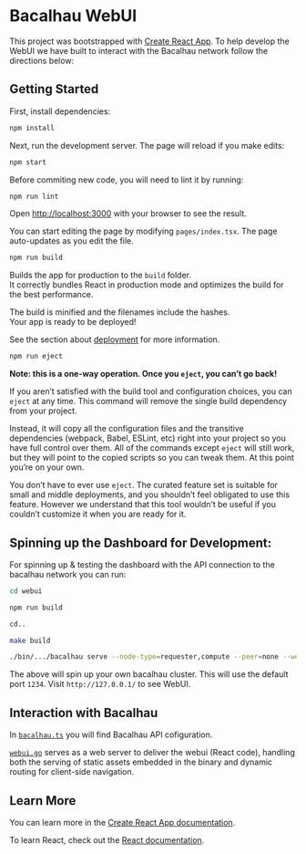 # Bacalhau WebUI

This project was bootstrapped with [Create React App](https://github.com/facebook/create-react-app). To help develop the WebUI we have built to interact with the Bacalhau network follow the directions below:

## Getting Started

First, install dependencies:

```bash
npm install
```

Next, run the development server. The page will reload if you make edits:

```bash
npm start
```

Before commiting new code, you will need to lint it by running:

```bash
npm run lint
```

Open [http://localhost:3000](http://localhost:3000) with your browser to see the result.

You can start editing the page by modifying `pages/index.tsx`. The page auto-updates as you edit the file.

```bash
npm run build
```

Builds the app for production to the `build` folder.\
It correctly bundles React in production mode and optimizes the build for the best performance.

The build is minified and the filenames include the hashes.\
Your app is ready to be deployed!

See the section about [deployment](https://facebook.github.io/create-react-app/docs/deployment) for more information.

```bash
npm run eject
```

**Note: this is a one-way operation. Once you `eject`, you can’t go back!**

If you aren’t satisfied with the build tool and configuration choices, you can `eject` at any time. This command will remove the single build dependency from your project.

Instead, it will copy all the configuration files and the transitive dependencies (webpack, Babel, ESLint, etc) right into your project so you have full control over them. All of the commands except `eject` will still work, but they will point to the copied scripts so you can tweak them. At this point you’re on your own.

You don’t have to ever use `eject`. The curated feature set is suitable for small and middle deployments, and you shouldn’t feel obligated to use this feature. However we understand that this tool wouldn’t be useful if you couldn’t customize it when you are ready for it.

## Spinning up the Dashboard for Development:

For spinning up & testing the dashboard with the API connection to the bacalhau network you can run:

```bash
cd webui

npm run build

cd..

make build

./bin/.../bacalhau serve --node-type=requester,compute --peer=none --web-ui
```

The above will spin up your own bacalhau cluster. This will use the default port `1234`. Visit `http://127.0.0.1/` to see WebUI.

## Interaction with Bacalhau

In [`bacalhau.ts`](https://github.com/bacalhau-project/bacalhau/blob/e61b1ebb669043b8b4113437b3035064c0d28f46/dashboard/src/pages/api/bacalhau.ts) you will find Bacalhau API cofiguration.

[`webui.go`](https://github.com/bacalhau-project/bacalhau/blob/b6c52302c0bc20a82c3b3eb8b674c7919aab5747/webui/webui.go) serves as a web server to deliver the webui (React code), handling both the serving of static assets embedded in the binary and dynamic routing for client-side navigation.

## Learn More

You can learn more in the [Create React App documentation](https://facebook.github.io/create-react-app/docs/getting-started).

To learn React, check out the [React documentation](https://reactjs.org/).
